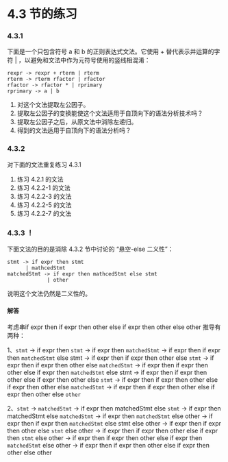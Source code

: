 # 4.3 节的练习

### 4.3.1

下面是一个只包含符号 a 和 b 的正则表达式文法。它使用 + 替代表示并运算的字符 | ，以避免和文法中作为元符号使用的竖线相混淆：

    rexpr -> rexpr + rterm | rterm
    rterm -> rterm rfactor | rfactor
    rfactor -> rfactor * | rprimary
    rprimary -> a | b

1. 对这个文法提取左公因子。
2. 提取左公因子的变换能使这个文法适用于自顶向下的语法分析技术吗？
3. 提取左公因子之后，从原文法中消除左递归。
4. 得到的文法适用于自顶向下的语法分析吗？

### 4.3.2

对下面的文法重复练习 4.3.1

1. 练习 4.2.1 的文法
2. 练习 4.2.2-1 的文法
3. 练习 4.2.2-3 的文法
4. 练习 4.2.2-5 的文法
5. 练习 4.2.2-7 的文法

### 4.3.3 ！

下面文法的目的是消除 4.3.2 节中讨论的 “悬空-else 二义性”：

    stmt -> if expr then stmt
          | mathcedStmt
    matchedStmt -> if expr then mathcedStmt else stmt
                 | other

说明这个文法仍然是二义性的。

#### 解答

考虑串if expr then if expr then other else if expr then other else other
推导有两种：

1、`stmt` -> if expr then `stmt`
        -> if expr then `matchedStmt`
        -> if expr then if expr then `matchedStmt` else stmt
        -> if expr then if expr then other else `stmt`
        -> if expr then if expr then other else `matchedStmt`
        -> if expr then if expr then other else if expr then `matchedStmt` else stmt
        -> if expr then if expr then other else if expr then other else `stmt`
        -> if expr then if expr then other else if expr then other else `matchedStmt`
        -> if expr then if expr then other else if expr then other else `other`

2、`stmt` -> `matchedStmt`
        -> if expr then matchedStmt else `stmt`
        -> if expr then matchedStmt else `matchedStmt`
        -> if expr then `matchedStmt` else other
        -> if expr then if expr then `matchedStmt` else stmt else other
        -> if expr then if expr then other else `stmt` else other
        -> if expr then if expr then other else if expr then `stmt` else other
        -> if expr then if expr then other else if expr then `matchedStmt` else other
        -> if expr then if expr then other else if expr then other else other
